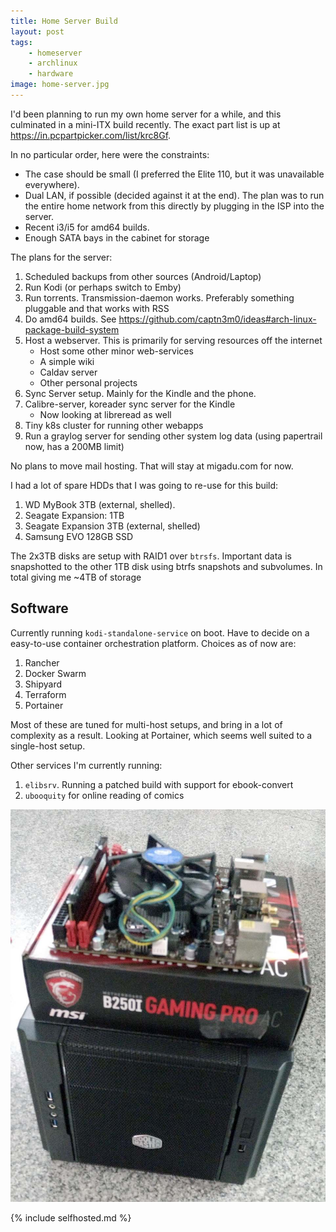 ```yaml
---
title: Home Server Build
layout: post
tags:
    - homeserver
    - archlinux
    - hardware
image: home-server.jpg
---
```


I'd been planning to run my own home server for a while, and this culminated in a mini-ITX build recently. The exact part list is up at <https://in.pcpartpicker.com/list/krc8Gf>.

In no particular order, here were the constraints:

- The case should be small (I preferred the Elite 110, but it was unavailable everywhere).
- Dual LAN, if possible (decided against it at the end). The plan was to run the entire home network from this directly by plugging in the ISP into the server.
- Recent i3/i5 for amd64 builds.
- Enough SATA bays in the cabinet for storage

The plans for the server:

1. Scheduled backups from other sources (Android/Laptop)
2. Run Kodi (or perhaps switch to Emby)
3. Run torrents. Transmission-daemon works. Preferably something pluggable and that works with RSS
4. Do amd64 builds. See https://github.com/captn3m0/ideas#arch-linux-package-build-system
5. Host a webserver. This is primarily for serving resources off the internet
    - Host some other minor web-services
    - A simple wiki
    - Caldav server
    - Other personal projects
6. Sync Server setup. Mainly for the Kindle and the phone.
7. Calibre-server, koreader sync server for the Kindle
    - Now looking at libreread as well
8. Tiny k8s cluster for running other webapps
9. Run a graylog server for sending other system log data (using papertrail now, has a 200MB limit)

No plans to move mail hosting. That will stay at migadu.com for now.

I had a lot of spare HDDs that I was going to re-use for this build:

1. WD MyBook 3TB (external, shelled).
2. Seagate Expansion: 1TB
3. Seagate Expansion 3TB (external, shelled)
4. Samsung EVO 128GB SSD

The 2x3TB disks are setup with RAID1 over `btrsfs`. Important data is snapshotted to the other 1TB disk using btrfs snapshots and subvolumes. In total giving me ~4TB of storage

## Software

Currently running `kodi-standalone-service` on boot. Have to decide on a easy-to-use container orchestration platform. Choices as of now are:

1. Rancher
2. Docker Swarm
3. Shipyard
4. Terraform
5. Portainer

Most of these are tuned for multi-host setups, and bring in a lot of complexity as a result. Looking at Portainer, which seems well suited to a single-host setup.

Other services I'm currently running:

1. `elibsrv`. Running a patched build with support for ebook-convert
2. `ubooquity` for online reading of comics

![](/img/home-server.jpg)

{% include selfhosted.md %}